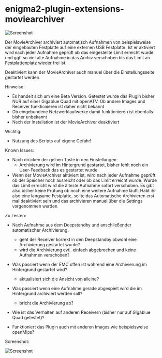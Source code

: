 enigma2-plugin-extensions-moviearchiver
============================

![Screenshot](https://raw.github.com/MovieArchiver/enigma2-plugin-extensions-moviearchiver/master/src/plugin.png)

Der MovieArchiver archiviert automatisch Aufnahmen von beispielsweise der eingebauten Festplatte auf eine externen USB Festplatte.
Ist er aktiviert wird nach jeder Aufnahme geprüft ob das eingestellte Limit erreicht wurde und ggf. so viel alte Aufnahme in das Archiv
verschoben bis das Limit an Festplattenplatz wieder frei ist.

Deaktiviert kann der MovieArchiver auch manuel über die Einstellungsseite gestartet werden.



Hinweise:
- Es handelt sich um eine Beta Version. Getestet wurde das Plugin bisher NUR auf einer Gigablue Quad mit openATV. Ob andere Images und
Receiver funktionieren ist daher nicht bekannt
- Ob eingebundene Netzwerklaufwerke damit funktionieren ist ebenfalls bisher unbekannt
- Nach der Installation ist der MovieArchiver deaktiviert


Wichtig:
- Nutzung des Scripts auf eigene Gefahr!


Known Issues:
- Nach drücken der gelben Taste in den Einstellungen:
	- Archivierung wird im Hintergrund gestartet, bisher fehlt noch ein User-Feedback das es gestartet wurde
- Wenn der MovieArchiver aktiviert ist, wird nach jeder Aufnahme geprüft ob der Speicher noch ausreicht oder ob das Limit erreicht wurde.
Wurde das Limit erreicht wird die älteste Aufnahme sofort verschoben. Es gibt also bisher keine Prüfung ob noch eine weitere Aufnahme läuft.
Habt ihr also eine langsame Festplatte, sollte das Automatische Archivieren erst mal deaktiviert sein und das archivieren manuel über die
Settings vorgenommen werden.


Zu Testen:
- Nach Aufnahme aus dem Deepstandby und anschließender automatischer Archivierung:
	- geht der Receiver korrekt in den Deepstandby obwohl eine Archivierung gestartet wurde?
	- wird die Archivierung evtl. einfach abgebrochen und keine Aufnahmen verschoben?

- Was passiert wenn der EMC offen ist während eine Archivierung im Hintergrund gestartet wird?
	- aktualisiert sich die Ansicht von alleine?

- Was passiert wenn eine Aufnahme gerade abgespielt wird die im Hintergrund archiviert werden soll?
	- bricht die Archivierung ab?

- Wie ist das Verhalten auf anderen Receivern (bisher nur auf Gigablue Quad getestet)?

- Funktioniert das Plugin auch mit anderen Images wie beispielsweise openMips?


Screenshot:

![Screenshot](https://raw.github.com/MovieArchiver/enigma2-plugin-extensions-moviearchiver/master/screenshots/MovieArchiver.jpg)